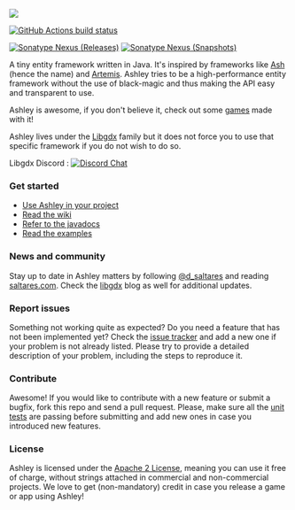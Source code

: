 ![](http://i.imgur.com/w8oAC73.png?1)

[![GitHub Actions build status](https://img.shields.io/github/workflow/status/libgdx/ashley/Compile%20and%20publish%20snapshot)](https://github.com/libgdx/ashley/actions/workflows/publish_snapshot.yml)

[![Sonatype Nexus (Releases)](https://img.shields.io/nexus/r/com.badlogicgames.ashley/ashley?nexusVersion=2&server=https%3A%2F%2Foss.sonatype.org&label=release)](https://search.maven.org/artifact/com.badlogicgames.ashley/ashley)
[![Sonatype Nexus (Snapshots)](https://img.shields.io/nexus/s/com.badlogicgames.ashley/ashley?server=https%3A%2F%2Foss.sonatype.org&label=snapshot)](https://oss.sonatype.org/#nexus-search;gav~com.badlogicgames.ashley~ashley)


A tiny entity framework written in Java. It's inspired by frameworks like
[Ash](http://www.ashframework.org/) (hence the name) and
[Artemis](http://gamadu.com/artemis/). Ashley tries to be a high-performance
entity framework  without the use of black-magic and thus making the API easy
and transparent to use.

Ashley is awesome, if you don't believe it, check out some [games](https://github.com/libgdx/ashley/wiki/Games-made-with-Ashley) made with it!

Ashley lives under the [Libgdx](https://github.com/libgdx) family but it does not force you to use that specific framework if you do not wish to do so.

Libgdx Discord : [![Discord Chat](https://img.shields.io/discord/348229412858101762?logo=discord)](https://libgdx.com/community/discord/)

### Get started

* [Use Ashley in your project](https://github.com/libgdx/ashley/wiki/Getting-started-with-Ashley)
* [Read the wiki](https://github.com/libgdx/ashley/wiki)
* [Refer to the javadocs](http://libgdx.badlogicgames.com/ashley/docs/)
* [Read the examples](https://github.com/libgdx/ashley/tree/master/tests)


### News and community

Stay up to date in Ashley matters by following [@d_saltares](https://twitter.com/d_saltares) and reading [saltares.com](http://saltares.com). Check the [libgdx](https://libgdx.com/) blog as well for additional updates.

### Report issues

Something not working quite as expected? Do you need a feature that has not been implemented yet? Check the [issue tracker](https://github.com/libgdx/ashley/issues) and add a new one if your problem is not already listed. Please try to provide a detailed description of your problem, including the steps to reproduce it.

### Contribute

Awesome! If you would like to contribute with a new feature or submit a bugfix, fork this repo and send a pull request. Please, make sure all the [unit tests](https://github.com/libgdx/ashley/tree/master/ashley/tests/com/badlogic/ashley) are passing before submitting and add new ones in case you introduced new features.

### License

Ashley is licensed under the [Apache 2 License](https://github.com/libgdx/ashley/blob/master/LICENSE), meaning you
can use it free of charge, without strings attached in commercial and non-commercial projects. We love to
get (non-mandatory) credit in case you release a game or app using Ashley!

